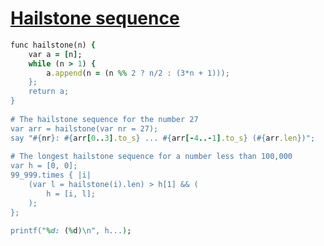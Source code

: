 [1]: http://rosettacode.org/wiki/Hailstone_sequence

# [Hailstone sequence][1]

```ruby
func hailstone(n) {
    var a = [n];
    while (n > 1) {
        a.append(n = (n %% 2 ? n/2 : (3*n + 1)));
    };
    return a;
}
 
# The hailstone sequence for the number 27
var arr = hailstone(var nr = 27);
say "#{nr}: #{arr[0..3].to_s} ... #{arr[-4..-1].to_s} (#{arr.len})";
 
# The longest hailstone sequence for a number less than 100,000
var h = [0, 0];
99_999.times { |i|
    (var l = hailstone(i).len) > h[1] && (
        h = [i, l];
    );
};
 
printf("%d: (%d)\n", h...);
```